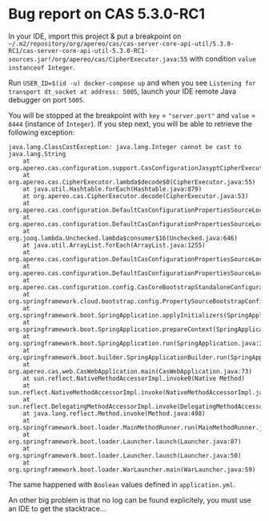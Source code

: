 # Bug report on CAS 5.3.0-RC1
In your IDE, import this project & put a breakpoint on `~/.m2/repository/org/apereo/cas/cas-server-core-api-util/5.3.0-RC1/cas-server-core-api-util-5.3.0-RC1-sources.jar!/org/apereo/cas/CipherExecutor.java:55` with condition `value instanceof Integer`.

Run `USER_ID=$(id -u) docker-compose up` and when you see `Listening for transport dt_socket at address: 5005`, launch your IDE remote Java debugger on port `5005`.

You will be stopped at the breakpoint with `key` = `"server.port"` and `value` = `8444` (instance of `Integer`).
If you step next, you will be able to retrieve the following exception:

```
java.lang.ClassCastException: java.lang.Integer cannot be cast to java.lang.String
	at org.apereo.cas.configuration.support.CasConfigurationJasyptCipherExecutor.decode(CasConfigurationJasyptCipherExecutor.java:20)
	at org.apereo.cas.CipherExecutor.lambda$decode$0(CipherExecutor.java:55)
	at java.util.Hashtable.forEach(Hashtable.java:879)
	at org.apereo.cas.CipherExecutor.decode(CipherExecutor.java:53)
	at org.apereo.cas.configuration.DefaultCasConfigurationPropertiesSourceLocator.decryptProperties(DefaultCasConfigurationPropertiesSourceLocator.java:140)
	at org.apereo.cas.configuration.DefaultCasConfigurationPropertiesSourceLocator.lambda$loadSettingsByApplicationProfiles$0(DefaultCasConfigurationPropertiesSourceLocator.java:105)
	at org.jooq.lambda.Unchecked.lambda$consumer$16(Unchecked.java:646)
	at java.util.ArrayList.forEach(ArrayList.java:1255)
	at org.apereo.cas.configuration.DefaultCasConfigurationPropertiesSourceLocator.loadSettingsByApplicationProfiles(DefaultCasConfigurationPropertiesSourceLocator.java:100)
	at org.apereo.cas.configuration.DefaultCasConfigurationPropertiesSourceLocator.locate(DefaultCasConfigurationPropertiesSourceLocator.java:63)
	at org.apereo.cas.configuration.config.CasCoreBootstrapStandaloneConfiguration.locate(CasCoreBootstrapStandaloneConfiguration.java:54)
	at org.springframework.cloud.bootstrap.config.PropertySourceBootstrapConfiguration.initialize(PropertySourceBootstrapConfiguration.java:93)
	at org.springframework.boot.SpringApplication.applyInitializers(SpringApplication.java:567)
	at org.springframework.boot.SpringApplication.prepareContext(SpringApplication.java:338)
	at org.springframework.boot.SpringApplication.run(SpringApplication.java:301)
	at org.springframework.boot.builder.SpringApplicationBuilder.run(SpringApplicationBuilder.java:134)
	at org.apereo.cas.web.CasWebApplication.main(CasWebApplication.java:73)
	at sun.reflect.NativeMethodAccessorImpl.invoke0(Native Method)
	at sun.reflect.NativeMethodAccessorImpl.invoke(NativeMethodAccessorImpl.java:62)
	at sun.reflect.DelegatingMethodAccessorImpl.invoke(DelegatingMethodAccessorImpl.java:43)
	at java.lang.reflect.Method.invoke(Method.java:498)
	at org.springframework.boot.loader.MainMethodRunner.run(MainMethodRunner.java:48)
	at org.springframework.boot.loader.Launcher.launch(Launcher.java:87)
	at org.springframework.boot.loader.Launcher.launch(Launcher.java:50)
	at org.springframework.boot.loader.WarLauncher.main(WarLauncher.java:59)

```

The same happened with `Boolean` values defined in `application.yml`.

An other big problem is that no log can be found explicitely, you must use an IDE to get the stacktrace...
